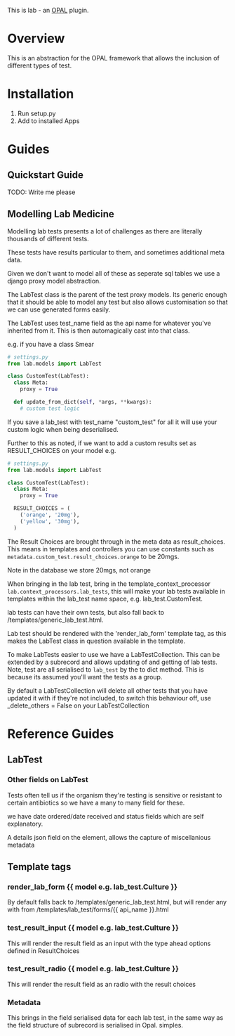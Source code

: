 This is lab - an [OPAL](https://github.com/openhealthcare/opal) plugin.

# Overview

This is an abstraction for the OPAL framework that allows the inclusion of different
types of test.

# Installation

1. Run setup.py
2. Add to installed Apps

# Guides

## Quickstart Guide

TODO: Write me please

## Modelling Lab Medicine

Modelling lab tests presents a lot of challenges as there are literally thousands
of different tests.

These tests have results particular to them, and sometimes additional meta data.

Given we don't want to model all of these as seperate sql tables we use a django
proxy model abstraction.

The LabTest class is the parent of the test proxy models. Its generic enough that
it should be able to model any test but also allows customisation so that we can
use generated forms easily.

The LabTest uses test_name field as the api name for whatever you've inherited from
it. This is then automagically cast into that class.

e.g. if you have a class Smear

```python
# settings.py
from lab.models import LabTest

class CustomTest(LabTest):
  class Meta:
    proxy = True

  def update_from_dict(self, *args, **kwargs):
    # custom test logic

```

If you save a lab_test with test_name "custom_test" for all it will use your custom
logic when being deserialised.

Further to this as noted, if we want to add a custom results set as RESULT_CHOICES
on your model
e.g.


```python
# settings.py
from lab.models import LabTest

class CustomTest(LabTest):
  class Meta:
    proxy = True

  RESULT_CHOICES = (
    ('orange', '20mg'),
    ('yellow', '30mg'),
  )
```

The Result Choices are brought through in the meta data as result_choices. This means
in templates and controllers you can use constants such as
`metadata.custom_test.result_choices.orange` to be 20mgs.

Note in the database we store 20mgs, not orange

When bringing in the lab test, bring in the template_context_processor
`lab.context_processors.lab_tests`, this will make your lab tests available in templates
within the lab_test name space, e.g. lab_test.CustomTest.

lab tests can have their own tests, but also fall back to /templates/generic_lab_test.html.

Lab test should be rendered with the 'render_lab_form' template tag, as this makes the
LabTest class in question available in the template.

To make LabTests easier to use we have a LabTestCollection. This can be extended by a
subrecord and allows updating of and getting of lab tests. Note, test are all serialised
to `lab_test` by the to dict method. This is because its assumed you'll want the tests as
a group.

By default a LabTestCollection will delete all other tests that you have updated it with
if they're not included, to switch this behaviour off, use _delete_others = False on your
LabTestCollection

# Reference Guides

## LabTest

### Other fields on LabTest

Tests often tell us if the organism they're testing is sensitive or resistant to certain
antibiotics so we have a many to many field for these.

we have date ordered/date received and status fields which are self explanatory.

A details json field on the element, allows the capture of miscellanious metadata

## Template tags

### render_lab_form {{ model e.g. lab_test.Culture }}

By default falls back to /templates/generic_lab_test.html, but will render any with
from /templates/lab_test/forms/{{ api_name }}.html

### test_result_input {{ model e.g. lab_test.Culture }}

This will render the result field as an input with the type ahead options defined in
ResultChoices

### test_result_radio {{ model e.g. lab_test.Culture }}

This will render the result field as an radio with the result choices

### Metadata

This brings in the field serialised data for each lab test, in the same way as the
field structure of subrecord is serialised in Opal. simples.
